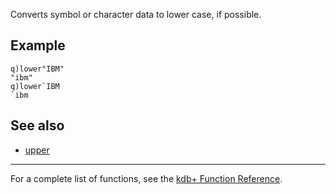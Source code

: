 Converts symbol or character data to lower case, if possible.

Example
-------

    q)lower"IBM"
    "ibm"
    q)lower`IBM
    `ibm

See also
--------

-   [upper](Reference/upper "wikilink")

------------------------------------------------------------------------

For a complete list of functions, see the [kdb+ Function Reference](Reference "wikilink").
